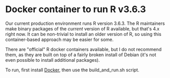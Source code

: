 # Docker container to run R v3.6.3

Our current production environment runs R version 3.6.3.  The R maintainers make binary packages of the *current* version of R available, but that's 4.x right now.  It can be non-trivial to install an older version of R, so using this container-based approach may be easier for some.

There are "official" R docker containers available, but I do not recommend them, as they are built on top of a fairly broken install of Debian (it's not even possible to install additional packages).

To run, first install [Docker](https://docs.docker.com/get-docker/), then use the build_and_run.sh script.
